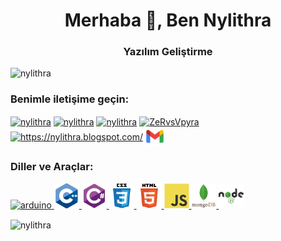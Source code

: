 <h1 align="center">Merhaba 👋, Ben Nylithra</h1>
<h3 align="center">Yazılım Geliştirme</h3>

<p align="left"> <img src="https://komarev.com/ghpvc/?username=nylithra&label=Profile%20views&color=0e75b6&style=flat" alt="nylithra" /> </p>

<h3 align="left">Benimle iletişime geçin:</h3>
<p align="left">
<a href="https://twitter.com/nylithra" target="blank"><img align="center" src="https://raw.githubusercontent.com/rahuldkjain/github-profile-readme-generator/master/src/images/icons/Social/twitter.svg" alt="nylithra" height="30" width="40" /></a>
<a href="https://instagram.com/nylithra" target="blank"><img align="center" src="https://raw.githubusercontent.com/rahuldkjain/github-profile-readme-generator/master/src/images/icons/Social/instagram.svg" alt="nylithra" height="30" width="40" /></a>
<a href="https://www.youtube.com/@nylithra" target="blank"><img align="center" src="https://raw.githubusercontent.com/rahuldkjain/github-profile-readme-generator/master/src/images/icons/Social/youtube.svg" alt="nylithra" height="30" width="40" /></a>
<a href="https://discord.gg/ZeRvsVpyra" target="blank"><img align="center" src="https://raw.githubusercontent.com/rahuldkjain/github-profile-readme-generator/master/src/images/icons/Social/discord.svg" alt="ZeRvsVpyra" height="30" width="40" /></a>
<a href="https://nylithra.blogspot.com/" target="blank"><img align="center" src="https://raw.githubusercontent.com/rahuldkjain/github-profile-readme-generator/master/src/images/icons/Social/rss.svg" alt="https://nylithra.blogspot.com/" height="30" width="40" /></a>
<a href="mailto:nylithra@gmail.com" target="blank"><img align="center" src="https://raw.githubusercontent.com/Nylithra/Nylithra.github.io/refs/heads/main/download.png" alt="mailto:nylithra@gmail.com" height="30" width="30" /></a>
</p>

<h3 align="left">Diller ve Araçlar:</h3>
<p align="left"> <a href="https://www.arduino.cc/" target="_blank" rel="noreferrer"> <img src="https://cdn.worldvectorlogo.com/logos/arduino-1.svg" alt="arduino" width="40" height="40"/> </a> <a href="https://www.w3schools.com/cpp/" target="_blank" rel="noreferrer"> <img src="https://raw.githubusercontent.com/devicons/devicon/master/icons/cplusplus/cplusplus-original.svg" alt="cplusplus" width="40" height="40"/> </a> <a href="https://www.w3schools.com/cs/" target="_blank" rel="noreferrer"> <img src="https://raw.githubusercontent.com/devicons/devicon/master/icons/csharp/csharp-original.svg" alt="csharp" width="40" height="40"/> </a> <a href="https://www.w3schools.com/css/" target="_blank" rel="noreferrer"> <img src="https://raw.githubusercontent.com/devicons/devicon/master/icons/css3/css3-original-wordmark.svg" alt="css3" width="40" height="40"/> </a> <a href="https://www.w3.org/html/" target="_blank" rel="noreferrer"> <img src="https://raw.githubusercontent.com/devicons/devicon/master/icons/html5/html5-original-wordmark.svg" alt="html5" width="40" height="40"/> </a> <a href="https://developer.mozilla.org/tr-TR/docs/Web/JavaScript" target="_blank" rel="noreferrer"> <img src="https://raw.githubusercontent.com/devicons/devicon/master/icons/javascript/javascript-original.svg" alt="javascript" width="40" height="40"/> </a> <a href="https://www.mongodb.com/" target="_blank" rel="noreferrer"> <img src="https://raw.githubusercontent.com/devicons/devicon/master/icons/mongodb/mongodb-original-wordmark.svg" alt="mongodb" width="40" height="40"/> </a> <a href="https://nodejs.org" target="_blank" rel="noreferrer"> <img src="https://raw.githubusercontent.com/devicons/devicon/master/icons/nodejs/nodejs-original-wordmark.svg" alt="nodejs" width="40" height="40"/> </a> </p>

<p> <img align="center" src="https://github-readme-stats.vercel.app/api?username=nylithra&show_icons=true&locale=en" alt="nylithra" /></p>
